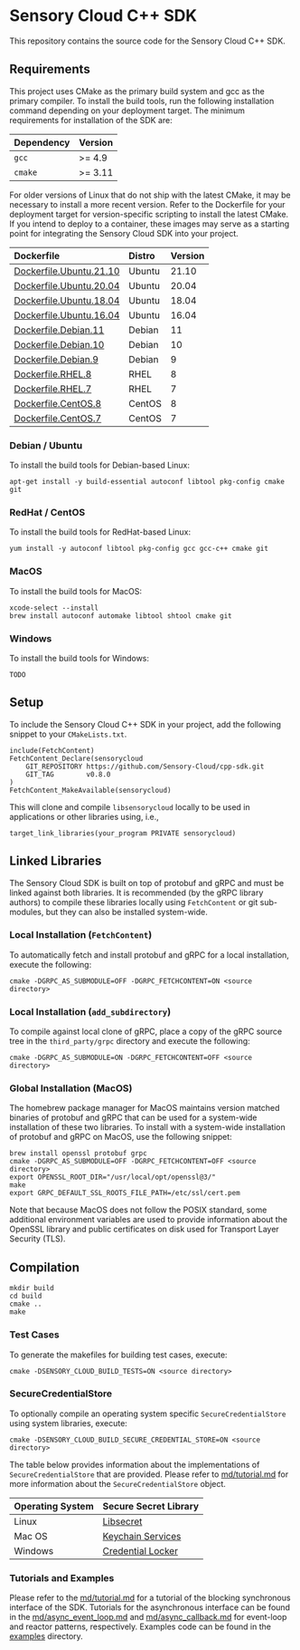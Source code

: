# Sensory Cloud C++ SDK

This repository contains the source code for the Sensory Cloud C++ SDK.

<!--
# Install libsecret-1 and setup the Keychain for the container
# RUN apt-get install -y libsecret-1-dev
# RUN export $(dbus-launch)
# RUN eval "$(printf '\n' | gnome-keyring-daemon --unlock)"
# RUN eval "$(printf '\n' | /usr/bin/gnome-keyring-daemon --start)"
-->

<!--
```shell
apt-get install -y libsecret-1-dev
export $(dbus-launch)
eval "$(printf '\n' | gnome-keyring-daemon --unlock)"
eval "$(printf '\n' | /usr/bin/gnome-keyring-daemon --start)"
```
-->

<!--
#include <sys/types.h>
#include <sys/stat.h>
#include <unistd.h>

/// @brief Return the home directory for the current user.
///
/// @returns The home directory for the user running the program
///
std::string getHomeDirectory() {
    static constexpr std::size_t MAX_PATH = 1024;
    char homedir[MAX_PATH];
#ifdef _WIN32  // Windows
    snprintf(homedir, MAX_PATH, "%s%s", getenv("HOMEDRIVE"), getenv("HOMEPATH"));
#else  // MacOS or Unix
    snprintf(homedir, MAX_PATH, "%s", getenv("HOME"));
#endif
    return std::string(strdup(homedir));
}

std::string makeSDKDirectory() {
    // Create the home directory for the SDK
    const auto SDK_DIR(getHomeDirectory() + "/.sensorycloud");
    mkdir(SDK_DIR.c_str(), 0755);
    return SDK_DIR;
}
-->

## Requirements

This project uses CMake as the primary build system and gcc as the primary
compiler. To install the build tools, run the following installation command
depending on your deployment target. The minimum requirements for installation
of the SDK are:

| Dependency | Version   |
|:-----------|:----------|
| `gcc`      | >= 4.9    |
| `cmake`    | >= 3.11   |

For older versions of Linux that do not ship with the latest CMake, it may be
necessary to install a more recent version. Refer to the Dockerfile for your
deployment target for version-specific scripting to install the latest CMake.
If you intend to deploy to a container, these images may serve as a starting
point for integrating the Sensory Cloud SDK into your project.

| Dockerfile                                         | Distro    | Version    |
|:---------------------------------------------------|:----------|:-----------|
| [Dockerfile.Ubuntu.21.10](Dockerfile.Ubuntu.21.10) | Ubuntu    | 21.10      |
| [Dockerfile.Ubuntu.20.04](Dockerfile.Ubuntu.20.04) | Ubuntu    | 20.04      |
| [Dockerfile.Ubuntu.18.04](Dockerfile.Ubuntu.18.04) | Ubuntu    | 18.04      |
| [Dockerfile.Ubuntu.16.04](Dockerfile.Ubuntu.16.04) | Ubuntu    | 16.04      |
| [Dockerfile.Debian.11](Dockerfile.Debian.11)       | Debian    | 11         |
| [Dockerfile.Debian.10](Dockerfile.Debian.10)       | Debian    | 10         |
| [Dockerfile.Debian.9](Dockerfile.Debian.9)         | Debian    | 9          |
| [Dockerfile.RHEL.8](Dockerfile.RHEL.8)             | RHEL      | 8          |
| [Dockerfile.RHEL.7](Dockerfile.RHEL.7)             | RHEL      | 7          |
| [Dockerfile.CentOS.8](Dockerfile.CentOS.8)         | CentOS    | 8          |
| [Dockerfile.CentOS.7](Dockerfile.CentOS.7)         | CentOS    | 7          |

### Debian / Ubuntu

To install the build tools for Debian-based Linux:

```shell
apt-get install -y build-essential autoconf libtool pkg-config cmake git
```

### RedHat / CentOS

To install the build tools for RedHat-based Linux:

```shell
yum install -y autoconf libtool pkg-config gcc gcc-c++ cmake git
```

### MacOS

To install the build tools for MacOS:

```shell
xcode-select --install
brew install autoconf automake libtool shtool cmake git
```

### Windows

To install the build tools for Windows:

```shell
TODO
```

## Setup

To include the Sensory Cloud C++ SDK in your project, add the following snippet
to your `CMakeLists.txt`.

```shell
include(FetchContent)
FetchContent_Declare(sensorycloud
    GIT_REPOSITORY https://github.com/Sensory-Cloud/cpp-sdk.git
    GIT_TAG        v0.8.0
)
FetchContent_MakeAvailable(sensorycloud)
```

This will clone and compile `libsensorycloud` locally to be used in
applications or other libraries using, i.e.,

```shell
target_link_libraries(your_program PRIVATE sensorycloud)
```

## Linked Libraries

The Sensory Cloud SDK is built on top of protobuf and gRPC and must be linked
against both libraries. It is recommended (by the gRPC library authors) to
compile these libraries locally using `FetchContent` or git sub-modules, but
they can also be installed system-wide.

### Local Installation (`FetchContent`)

To automatically fetch and install protobuf and gRPC for a local installation,
execute the following:

```shell
cmake -DGRPC_AS_SUBMODULE=OFF -DGRPC_FETCHCONTENT=ON <source directory>
```

### Local Installation (`add_subdirectory`)

To compile against local clone of gRPC, place a copy of the gRPC source tree in
the `third_party/grpc` directory and execute the following:

```shell
cmake -DGRPC_AS_SUBMODULE=ON -DGRPC_FETCHCONTENT=OFF <source directory>
```

### Global Installation (MacOS)

The homebrew package manager for MacOS maintains version matched binaries of
protobuf and gRPC that can be used for a system-wide installation of these two
libraries. To install with a system-wide installation of protobuf and gRPC on
MacOS, use the following snippet:

```shell
brew install openssl protobuf grpc
cmake -DGRPC_AS_SUBMODULE=OFF -DGRPC_FETCHCONTENT=OFF <source directory>
export OPENSSL_ROOT_DIR="/usr/local/opt/openssl@3/"
make
export GRPC_DEFAULT_SSL_ROOTS_FILE_PATH=/etc/ssl/cert.pem
```

Note that because MacOS does not follow the POSIX standard, some additional
environment variables are used to provide information about the OpenSSL library
and public certificates on disk used for Transport Layer Security (TLS).

## Compilation

```shell
mkdir build
cd build
cmake ..
make
```

### Test Cases

To generate the makefiles for building test cases, execute:

```shell
cmake -DSENSORY_CLOUD_BUILD_TESTS=ON <source directory>
```

### SecureCredentialStore

To optionally compile an operating system specific `SecureCredentialStore`
using system libraries, execute:

```shell
cmake -DSENSORY_CLOUD_BUILD_SECURE_CREDENTIAL_STORE=ON <source directory>
```

The table below provides information about the implementations of
`SecureCredentialStore` that are provided. Please refer to
[md/tutorial.md](md/tutorial.md) for more information about the
`SecureCredentialStore` object.

| Operating System  | Secure Secret Library                  |
|:------------------|:---------------------------------------|
| Linux             | [Libsecret][Libsecret]                 |
| Mac OS            | [Keychain Services][Keychain-Services] |
| Windows           | [Credential Locker][Credential-Locker] |

[Keychain-Services]: https://developer.apple.com/documentation/security/keychain_services
[Credential-Locker]: https://docs.microsoft.com/en-us/windows/uwp/security/credential-locker
[Libsecret]: https://wiki.gnome.org/Projects/Libsecret

### Tutorials and Examples

Please refer to the [md/tutorial.md](md/tutorial.md) for a tutorial of the
blocking synchronous interface of the SDK. Tutorials for the asynchronous
interface can be found in the
[md/async_event_loop.md](md/async_event_loop.md) and
[md/async_callback.md](md/async_callback.md) for event-loop and reactor
patterns, respectively. Examples code can be found in the [examples](examples/)
directory.
